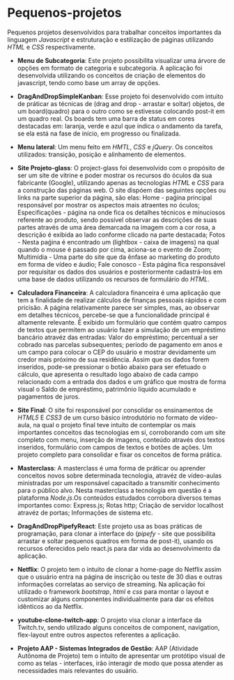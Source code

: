# Pequenos-projetos
Pequenos projetos desenvolvidos para trabalhar conceitos importantes da linguagem *Javascript* e estruturação e estilização de páginas utilizando *HTML* e *CSS* respectivamente.

- **Menu de Subcategoria**: Este projeto possibilita visualizar uma árvore de opções em formato de categoria e subcategoria. 
A aplicação foi desenvolvida utilizando os conceitos de criação de elementos do javascript, tendo como base um array de opções.

- **DragAndDropSimpleKanban**: Esse projeto foi desenvolvido com intuito de práticar as técnicas de (drag and drop - arrastar e soltar) objetos,
de um board(quadro) para o outro como se estivesse colocando post-it em um quadro real. Os boards tem uma barra de status em cores destacadas em: laranja, verde e azul que indica o andamento da tarefa, se ela está na fase de início, em progresso ou finalizada.

- **Menu lateral**: Um menu feito em *HMTL*, *CSS* e *jQuery*. Os conceitos utilizados: transição, posição e alinhamento de elementos.

- **Site Projeto-glass**: O project-glass foi desenvolvido com o propósito de ser um site de vitrine e poder mostrar os recursos do óculos da sua fabricante (Google), utilizando apenas as tecnologias *HTML* e *CSS* para a construção das páginas web. O site dispóem das seguintes opções ou links na parte superior da página, são elas: Home - paǵina principal responsável por mostrar os aspectos mais atraentes no óculos; Especificações - página na onde fica os detalhes técnicos e minuciosos referente ao produto, sendo possível observar as descrições de suas partes através de uma área demarcada na imagem com a cor rosa, a descrição é exibida ao lado conforme clicado na parte destacada; Fotos - Nesta paǵina é encontrado um (lightbox - caixa de imagens) na qual quando o mouse é passado por cima, aciona-se o evento de Zoom; Multimídia - Uma parte do site que da ênfase ao marketing do produto em forma de vídeo e áudio; Fale conosco - Esta página fica responsável por requisitar os dados dos usuários e posteriormente cadastrá-los em uma base de dados utilizando os recursos de formulário do *HTML*.

- **Calculadora Financeira**: A calculadora financeira é uma aplicação que tem a finalidade de realizar cálculos de finanças pessoais rápidos e com pricisão. 
A página relativamente parece ser simples, mas, ao observar em detalhes técnicos, percebe-se que a funcionalidade principal é altamente relevante. É exibido um formulário que contém quatro campos de textos que permitem ao usuário fazer a simulação de um empréstimo bancário atravéz das entradas: Valor do empréstimo; percentual a ser cobrado nas parcelas subsequentes; período de pagamento em anos e um campo para colocar o CEP do usuário e mostrar devidamente um credor mais próximo de sua residência. Assim que os dados forem inseridos, pode-se pressionar o botão abaixo para ser efetuado o cálculo, que apresenta o resultado logo abaixo de cada campo relacionado com a entrada dos dados e um gráfico que mostra de forma visual o Saldo de empréstimo, patrimônio líquido acumulado e pagamentos de juros.

- **Site Final**: O site foi responsável por consolidar os ensinamentos de *HTML5* E *CSS3* de um curso básico introdutório no formato de vídeo-aula, na qual o projeto final teve intuito de contemplar os mais importantes conceitos das tecnologias em sí, corroborando com um site completo com menu, inserção de imagens, conteúdo através dos textos inseridos, formulário com campos de textos e botões de ações. Um projeto completo para consolidar e fixar os conceitos de forma prática.   
- **Masterclass**: A masterclass é uma forma de práticar ou aprender conceitos novos sobre determinada tecnologia, atravéz de vídeo-aulas ministradas por um responsável capacitado a transmitir conhecimento para o público alvo. Nesta masterclass a tecnologia em questão é a plataforma *Node.js*.Os conteúdos estudados corrobora diversos temas importantes como: Express.js; Rotas http; Criação de servidor localhost atravéz de portas; Informações de sistema etc. 

- **DragAndDropPipefyReact**: Este projeto usa as boas práticas de programação, para clonar a interface do (*pipefy* - site que possibilita arrastar e soltar pequenos quadros em forma de post-it), usando os recursos oferecidos pelo react.js para dar vida ao desenvolvimento da aplicação.

- **Netflix**: O projeto tem o intuito de clonar a home-page do Netflix assim que o usuário entra na página de inscrição ou teste de 30 dias e outras informações correlatas ao serviço de streaming. Na aplicação foi utilizado o framework *bootstrap*, *html* e *css* para montar o layout e customizar alguns componentes individualmente para dar os efeitos idênticos ao da Netflix.

- **youtube-clone-twitch-app**: O projeto visa clonar a interface da Twitch.tv, sendo utilizado alguns conceitos de component, navigation, flex-layout entre outros aspectos referentes a aplicação.

- **Projeto AAP - Sistemas Integrados de Gestão**: AAP (Atividade Autônoma de Projeto) tem o intuito de apresentar um protótipo visual de como as telas - interfaces, irão interagir de modo que possa atender as necessidades mais relevantes do usuário.
